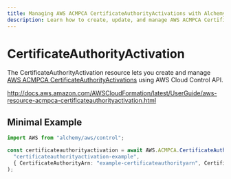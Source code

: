```yaml
---
title: Managing AWS ACMPCA CertificateAuthorityActivations with Alchemy
description: Learn how to create, update, and manage AWS ACMPCA CertificateAuthorityActivations using Alchemy Cloud Control.
---
```


# CertificateAuthorityActivation

The CertificateAuthorityActivation resource lets you create and manage [AWS ACMPCA CertificateAuthorityActivations](https://docs.aws.amazon.com/acmpca/latest/userguide/) using AWS Cloud Control API.

http://docs.aws.amazon.com/AWSCloudFormation/latest/UserGuide/aws-resource-acmpca-certificateauthorityactivation.html

## Minimal Example

```ts
import AWS from "alchemy/aws/control";

const certificateauthorityactivation = await AWS.ACMPCA.CertificateAuthorityActivation(
  "certificateauthorityactivation-example",
  { CertificateAuthorityArn: "example-certificateauthorityarn", Certificate: "example-certificate" }
);
```

